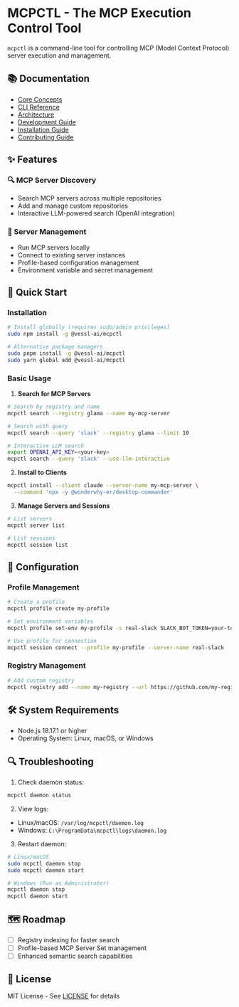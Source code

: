 # MCPCTL - The MCP Execution Control Tool

`mcpctl` is a command-line tool for controlling MCP (Model Context Protocol) server execution and management.

## 📚 Documentation

- [Core Concepts](docs/core-concepts.md)
- [CLI Reference](docs/cli-reference.md)
- [Architecture](docs/architecture.md)
- [Development Guide](docs/development.md)
- [Installation Guide](docs/installation.md)
- [Contributing Guide](docs/contributing.md)

## ✨ Features

### 🔍 MCP Server Discovery

- Search MCP servers across multiple repositories
- Add and manage custom repositories
- Interactive LLM-powered search (OpenAI integration)

### 🚀 Server Management

- Run MCP servers locally
- Connect to existing server instances
- Profile-based configuration management
- Environment variable and secret management

## 🚀 Quick Start

### Installation

```bash
# Install globally (requires sudo/admin privileges)
sudo npm install -g @vessl-ai/mcpctl

# Alternative package managers
sudo pnpm install -g @vessl-ai/mcpctl
sudo yarn global add @vessl-ai/mcpctl
```

### Basic Usage

1. **Search for MCP Servers**

```bash
# Search by registry and name
mcpctl search --registry glama --name my-mcp-server

# Search with query
mcpctl search --query 'slack' --registry glama --limit 10

# Interactive LLM search
export OPENAI_API_KEY=<your-key>
mcpctl search --query 'slack' --use-llm-interactive
```

2. **Install to Clients**

```bash
mcpctl install --client claude --server-name my-mcp-server \
  --command 'npx -y @wonderwhy-er/desktop-commander'
```

3. **Manage Servers and Sessions**

```bash
# List servers
mcpctl server list

# List sessions
mcpctl session list
```

## 🔧 Configuration

### Profile Management

```bash
# Create a profile
mcpctl profile create my-profile

# Set environment variables
mcpctl profile set-env my-profile -s real-slack SLACK_BOT_TOKEN=your-token

# Use profile for connection
mcpctl session connect --profile my-profile --server-name real-slack
```

### Registry Management

```bash
# Add custom registry
mcpctl registry add --name my-registry --url https://github.com/my-registry
```

## 🛠️ System Requirements

- Node.js 18.17.1 or higher
- Operating System: Linux, macOS, or Windows

## 🔍 Troubleshooting

1. Check daemon status:

```bash
mcpctl daemon status
```

2. View logs:

- Linux/macOS: `/var/log/mcpctl/daemon.log`
- Windows: `C:\ProgramData\mcpctl\logs\daemon.log`

3. Restart daemon:

```bash
# Linux/macOS
sudo mcpctl daemon stop
sudo mcpctl daemon start

# Windows (Run as Administrator)
mcpctl daemon stop
mcpctl daemon start
```

## 🗺️ Roadmap

- [ ] Registry indexing for faster search
- [ ] Profile-based MCP Server Set management
- [ ] Enhanced semantic search capabilities

## 📝 License

MIT License - See [LICENSE](LICENSE) for details
